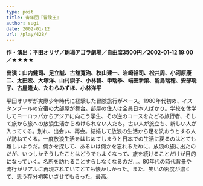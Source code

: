 ```yaml
---
type: post
title: 青年団『冒険王』
author: sugi
date: 2002-01-12
url: /play/428/
---
```

**作・演出：平田オリザ／駒場アゴラ劇場／自由席3500円／2002-01-12 19:00／★★★★**

**出演：山内健司、足立誠、古舘寛治、秋山建一、岩崎裕司、松井周、小河原康二、太田宏、大塚洋、山村崇子、小林智、申瑞季、端田新菜、能島瑞穂、安部聡子、古屋隆太、たむらみずほ、小林洋平**

平田オリザが実際少年時代に経験した冒険旅行がベース。1980年代初め、イスタンブールの安宿の大部屋が舞台。部屋の住人は全員日本人ばかり。学校を休学してヨーロッパからアジアに向こう学生、その逆のコースをたどる旅行者、そして旅から旅への放浪生活からぬけられない人たち。古い人が旅立ち、新しい人が入ってくる。別れ、出会い、再会。結婚して放浪の生活から足を洗おうとする人が訪ねてくる。一度放浪生活をはじめてしまうと日本での生活に戻るのはとても難しいようだ。何かを探して、あるいは何かを忘れるために、放浪の旅に出たのだが、いつしかそうしたことはどうでもよくなって、旅を続けることだけが目的になっていく。名所を訪れることすらしなくなるのだ...。80年代の時代背景や流行がリアルに再現されていてとても懐かしかった。また、笑いの密度が濃くて、思う存分初笑いさせてもらった。最高。

